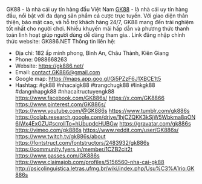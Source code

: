 GK88 - là nhà cái uy tín hàng đầu Việt Nam
[GK88](https://gk886.net/) - là nhà cái uy tín hàng đầu, nổi bật với đa dạng sản phẩm cá cược trực tuyến. Với giao diện thân thiện, bảo mật cao, và hỗ trợ khách hàng 24/7, GK88 mang đến trải nghiệm tốt nhất cho người chơi. Nhiều khuyến mãi hấp dẫn và phương thức thanh toán linh hoạt giúp người dùng dễ dàng tham gia.. Link đăng nhập chính thức website: GK886.NET
Thông tin liên hệ: 
- Địa chỉ: 182 ấp minh phong, Bình An, Châu Thành, Kiên Giang
- Phone: 0988668263
- Website: https://gk886.net/
- Email: contact.GK886@gmail.com
- Google map: https://maps.app.goo.gl/Gi5PZzF6J1XBCE1t5
- Hashtag: #gk88 #nhacaigk88 #trangchugk88 #linkgk88 #dangnhapgk88 #nhacaitructuyengk88
https://www.facebook.com/GK886s/
https://x.com/GK8866
https://www.pinterest.com/GK886s/
https://www.youtube.com/@GK886s
https://www.tumblr.com/gk886s
https://colab.research.google.com/drive/1hjCZQKK3kSjW5Wbkma8pON6IWx4ExGZU#scrollTo=hUbupdcHUBGw
https://gravatar.com/gk886s
https://vimeo.com/gk886s
https://www.reddit.com/user/GK886s/
https://www.twitch.tv/gk886s/about
https://fontstruct.com/fontstructors/2483932/gk886s
https://community.fyers.in/member/1CZB2cit2t
https://www.passes.com/GK886s
https://www.claimajob.com/profiles/5156560-nha-cai-gk88
http://psicolinguistica.letras.ufmg.br/wiki/index.php/Usu%C3%A1rio:GK886s
